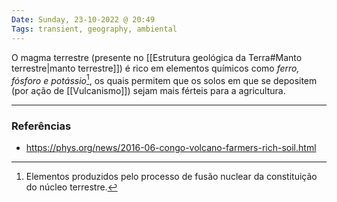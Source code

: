 ```yaml
---
Date: Sunday, 23-10-2022 @ 20:49
Tags: transient, geography, ambiental
---
```

O magma terrestre (presente no [[Estrutura geológica da Terra#Manto terrestre|manto terrestre]]) é rico em elementos químicos como *ferro, fósforo e potássio*[^1], os quais permitem que os solos em que se depositem (por ação de [[Vulcanismo]]) sejam mais férteis para a agricultura. 

---
### Referências
- https://phys.org/news/2016-06-congo-volcano-farmers-rich-soil.html

[^1]: Elementos produzidos pelo processo de fusão nuclear da constituição do núcleo terrestre.